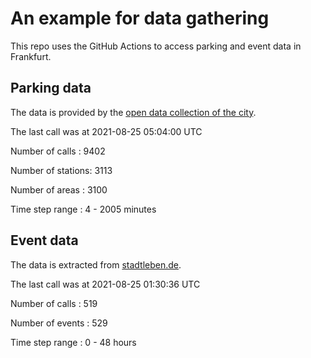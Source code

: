 # An example for data gathering

This repo uses the GitHub Actions to access parking and event data in Frankfurt.

## Parking data
The data is provided by the [open data collection of the city](https://www.offenedaten.frankfurt.de/).

The last call was at 2021-08-25 05:04:00 UTC

Number of calls   : 9402

Number of stations: 3113

Number of areas   : 3100

Time step range   :    4 - 2005 minutes


## Event data
The data is extracted from [stadtleben.de](https://stadtleben.de/frankfurt/).

The last call was at 2021-08-25 01:30:36 UTC

Number of calls   : 519

Number of events  : 529

Time step range   :   0 -  48 hours

